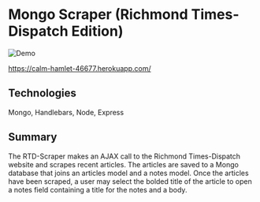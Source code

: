 # Mongo Scraper (Richmond Times-Dispatch Edition)

![Demo](./public/images/mongo_scraper_demo.gif)

https://calm-hamlet-46677.herokuapp.com/

## Technologies 
Mongo, Handlebars, Node, Express

## Summary
The RTD-Scraper makes an AJAX call to the Richmond Times-Dispatch website and scrapes recent articles. The articles are saved to a Mongo database that joins an articles model and a notes model.  Once the articles have been scraped, a user may select the bolded title of the article to open a notes field containing a title for the notes and a body.
